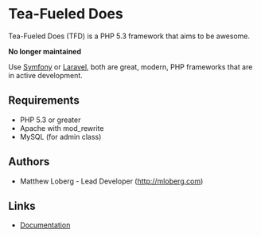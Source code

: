 # Tea-Fueled Does

Tea-Fueled Does (TFD) is a PHP 5.3 framework that aims to be awesome.

**No longer maintained**

Use [Symfony](http://symfony.com/doc/current/book/index.html) or [Laravel](http://laravel.com/), both are great, modern, PHP frameworks that are in active development.

## Requirements

* PHP 5.3 or greater
* Apache with mod_rewrite
* MySQL (for admin class)

## Authors

* Matthew Loberg - Lead Developer (http://mloberg.com)

## Links

* [Documentation](http://teafueleddoes.com/docs/)
